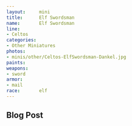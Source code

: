 ```yaml
---
layout:     mini
title:      Elf Swordsman
name:       Elf Swordsman
line:       
- Celtos
categories:
- Other Miniatures
photos:
- minis/other/Celtos-ElfSwordsman-Dankel.jpg
paints:
weapons: 
- sword
armor:
- mail
race:       elf
---
```


## Blog Post

